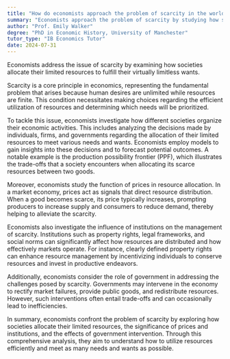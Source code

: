 ```yaml
---
title: "How do economists approach the problem of scarcity in the world?"
summary: "Economists approach the problem of scarcity by studying how societies allocate their limited resources to satisfy unlimited wants."
author: "Prof. Emily Walker"
degree: "PhD in Economic History, University of Manchester"
tutor_type: "IB Economics Tutor"
date: 2024-07-31
---
```


Economists address the issue of scarcity by examining how societies allocate their limited resources to fulfill their virtually limitless wants.

Scarcity is a core principle in economics, representing the fundamental problem that arises because human desires are unlimited while resources are finite. This condition necessitates making choices regarding the efficient utilization of resources and determining which needs will be prioritized.

To tackle this issue, economists investigate how different societies organize their economic activities. This includes analyzing the decisions made by individuals, firms, and governments regarding the allocation of their limited resources to meet various needs and wants. Economists employ models to gain insights into these decisions and to forecast potential outcomes. A notable example is the production possibility frontier (PPF), which illustrates the trade-offs that a society encounters when allocating its scarce resources between two goods.

Moreover, economists study the function of prices in resource allocation. In a market economy, prices act as signals that direct resource distribution. When a good becomes scarce, its price typically increases, prompting producers to increase supply and consumers to reduce demand, thereby helping to alleviate the scarcity.

Economists also investigate the influence of institutions on the management of scarcity. Institutions such as property rights, legal frameworks, and social norms can significantly affect how resources are distributed and how effectively markets operate. For instance, clearly defined property rights can enhance resource management by incentivizing individuals to conserve resources and invest in productive endeavors.

Additionally, economists consider the role of government in addressing the challenges posed by scarcity. Governments may intervene in the economy to rectify market failures, provide public goods, and redistribute resources. However, such interventions often entail trade-offs and can occasionally lead to inefficiencies.

In summary, economists confront the problem of scarcity by exploring how societies allocate their limited resources, the significance of prices and institutions, and the effects of government intervention. Through this comprehensive analysis, they aim to understand how to utilize resources efficiently and meet as many needs and wants as possible.
    